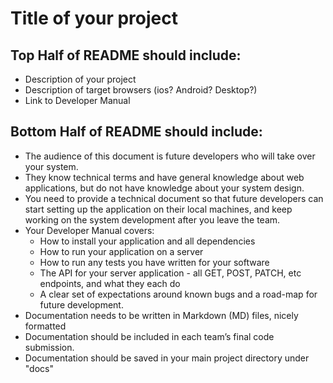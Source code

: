 # Title of your project
## Top Half of README should include:
- Description of your project
- Description of target browsers (ios? Android? Desktop?)
- Link to Developer Manual


## Bottom Half of README should include:
- The audience of this document is future developers who will take over your system.
- They know technical terms and have general knowledge about web applications, but do not have knowledge about your system design.
- You need to provide a technical document so that future developers can start setting up the application on their local machines, and keep working on the system development after you leave the team.
- Your Developer Manual covers:
  - How to install your application and all dependencies
  - How to run your application on a server
  - How to run any tests you have written for your software
  - The API for your server application - all GET, POST, PATCH, etc endpoints, and what they each do
  - A clear set of expectations around known bugs and a road-map for future development.
- Documentation needs to be written in Markdown (MD) files, nicely formatted
- Documentation should be included in each team’s final code submission.
- Documentation should be saved in your main project directory under "docs"

